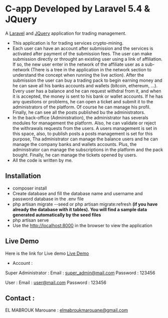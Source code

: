 # C-app Developed by Laravel 5.4 & JQuery

A [Laravel](http://laravel.com/) and [JQuery](https://jquery.com/) application for trading management.

- This application is for trading services crypto-mining. 
- Each user can have an account after submission and the services is activated after payment of the submission fees. The user can make submission directly or throught an existing user using a link of affiliation. If so, the new user enter in the network of the affiliate user as a sub-network (There is a tree in the application in the network section to understand the concept when running the live action). After the submission the user can buy a trading pack to begin earning money and he can save all his banks accounts and wallets (bitcoin, ethereum, ...). Every user has a balance and he can request withdral from it, and when it is accepted, the money is sent to his bank or wallet accounts. If he has any questions or problems, he can open a ticket and submit it to the administrators of the platform. Of course he can manage his profil. Finally, he can see all the posts published bu the administrators.
- In the back-office (Administration), the administrator has severals modules for management the platform. Also, he can validate or reject the withrawals requests from the users. A users management is set in this space, also, to publish posts a posts management is set for this purpose, Tha administrator can manage the balance users and he can manage the company banks and wallets accounts. Plus, the administrator can manage the subscriptions in the platform and the pack bought. Finally, he can manage the tickets opened by users.
- All the code is written by me.

## Installation

- composer install
- Create database and fill the database name and username and password database in the .env file
- php artisan migrate --seed or php artisan migrate:refresh **(if you have already the database with it tables). You will find a sample data generated automatically by the seed files**
- php artisan serve
- Use the [http://localhost:8000](http://localhost:8000) in the browser to view the application

## Live Demo

Here is the link for Live demo [Live Demo](http://elmabroukmarouane.pw/c-app/)

- Account :
  
Super Administrator : Email : [super_admin@mail.com](super_admin@mail.com) Password : 123456

User : Email : [user@mail.com](user@mail.com) Password : 123456

## Contact :

EL MABROUK Marouane : [elmabroukmarouane@gmail.com](elmabroukmarouane@gmail.com)
